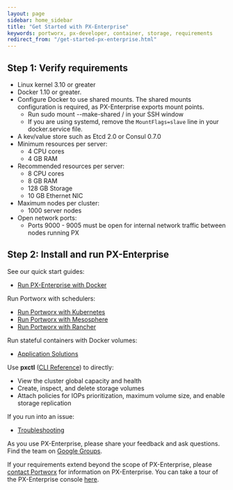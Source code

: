 ```yaml
---
layout: page
sidebar: home_sidebar
title: "Get Started with PX-Enterprise"
keywords: portworx, px-developer, container, storage, requirements
redirect_from: "/get-started-px-enterprise.html"
---
```

## Step 1: Verify requirements

* Linux kernel 3.10 or greater
* Docker 1.10 or greater.
* Configure Docker to use shared mounts.  The shared mounts configuration is required, as PX-Enterprise exports mount points.
  * Run sudo mount --make-shared / in your SSH window
  * If you are using systemd, remove the `MountFlags=slave` line in your docker.service file.
* A kev/value store such as Etcd 2.0 or Consul 0.7.0
* Minimum resources per server:
  * 4 CPU cores
  * 4 GB RAM
* Recommended resources per server:
  * 8 CPU cores
  * 8 GB RAM
  * 128 GB Storage
  * 10 GB Ethernet NIC
* Maximum nodes per cluster:
  * 1000 server nodes
* Open network ports:
  * Ports 9000 - 9005 must be open for internal network traffic between nodes running PX

## Step 2: Install and run PX-Enterprise

See our quick start guides:

* [Run PX-Enterprise with Docker](/run-with-docker-ent.html)

Run Portworx with schedulers:

* [Run Portworx with Kubernetes](/scheduler/kubernetes.html)
* [Run Portworx with Mesosphere](/scheduler/mesosphere-dcos/install.html)
* [Run Portworx with Rancher](/scheduler/rancher.html)

Run stateful containers with Docker volumes:

* [Application Solutions](application-solutions.html)

Use **pxctl** ([CLI Reference](/control/cli.html)) to directly:

* View the cluster global capacity and health
* Create, inspect, and delete storage volumes
* Attach policies for IOPs prioritization, maximum volume size, and enable storage replication

If you run into an issue:

* [Troubleshooting](/knowledgebase/troubleshooting.html)

As you use PX-Enterprise, please share your feedback and ask questions. Find the team on [Google Groups](https://groups.google.com/forum/#!forum/portworx).

If your requirements extend beyond the scope of PX-Enterprise, please [contact Portworx](http://portworx.com/contact-us/) for information on PX-Enterprise. You can take a tour of the PX-Enterprise console [here](#step-3-take-a-tour-of-the-px-enterprise-web-console).
